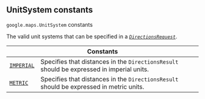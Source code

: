 
<h2 id="UnitSystem">UnitSystem constants</h2>
<p>
<code><span itemprop="path">google.maps</span>.<span itemprop="name">UnitSystem</span></code>
constants
</p>
<p>The valid unit systems that can be specified in a <i><code><a href="DirectionsRequest.md">DirectionsRequest</a></code></i>.</p>
<div class="devsite-table-wrapper"><table class="constants responsive" summary="UnitSystem constants">
<thead>
<tr><th colspan="2">Constants</th>
</tr></thead>
<tbody>
<tr id="UnitSystem.IMPERIAL">
<td itemprop="property"><code><a class="secret-link" href="#UnitSystem.IMPERIAL"><span>IMPERIAL</span></a></code></td>
<td>Specifies that distances in the <code><span>DirectionsResult</span></code> should be expressed in imperial units.</td>
</tr>
<tr id="UnitSystem.METRIC">
<td itemprop="property"><code><a class="secret-link" href="#UnitSystem.METRIC"><span>METRIC</span></a></code></td>
<td>Specifies that distances in the <code><span>DirectionsResult</span></code> should be expressed in metric units.</td>
</tr>
</tbody>
</table></div>
<script src="replace_links.js"></script>
